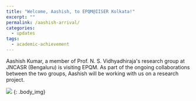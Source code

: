 ```yaml
---
title: "Welcome, Aashish, to EPQM@IISER Kolkata!"
excerpt: ""
permalink: /aashish-arrival/
categories:
  - updates
tags:
  - academic-achievement
---
```


Aashish Kumar, a member of Prof. N. S. Vidhyadhiraja's research group at JNCASR (Bengaluru) is visiting EPQM. As part of the ongoing collaborations between the two groups, Aashish will be working with us on a research project.

![](../assets/images/about/people/spatra.png)
{: .body_img}
